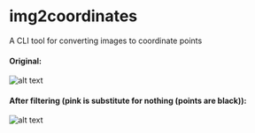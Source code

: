 # img2coordinates
A CLI tool for converting images to coordinate points



#### Original:
![alt text](https://raw.githubusercontent.com/crunchypi/img2coordinates/master/demo/cat.png?raw=true)



#### After filtering (pink is substitute for nothing (points are black)):
![alt text](https://github.com/crunchypi/img2coordinates/blob/master/demo/screenshot.png?raw=true)
